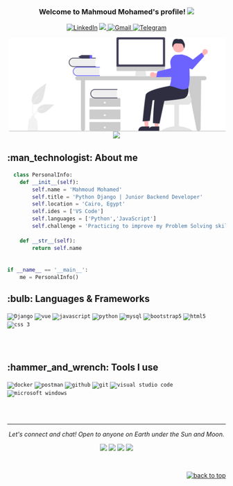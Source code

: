 <h3 align="center">
  Welcome to Mahmoud Mohamed's profile!
  <img src="https://media.giphy.com/media/hvRJCLFzcasrR4ia7z/giphy.gif" width="28">
</h3>


<!-- Social icons section -->
<p align="center">
  <a href="https://www.linkedin.com/in/mahmoud-mohamed-07b983234/"><img src="https://img.shields.io/badge/LinkedIn-%230177B5?style=flat&logo=linkedin&logoColor=white" alt="LinkedIn" title="LinkedIn"/></a>
  <a href="https://web.facebook.com/mahmoudtino22?_rdc=1&_rdr" alt="Facebook" title="Facebook" >
  <img src="https://img.shields.io/badge/Facebook-%231877F2.svg?style=falt&logo=facebook&logoColor=white"/>
</a>
  <a href="mailto:mahmoudtino24@gmail.com" alt="Gmail">
     <img alt="Gmail" src="https://img.shields.io/badge/Gmail-%230177B5?style=flat&logo=gmail&logoColor=white" />
  
  <a href="https://t.me/mahmoud_rezak">
    <img alt="Telegram" src="https://img.shields.io/badge/Telegram-%231877F2.svg?style=falt&logo=telegram&logoColor=white" />
</a>
</p>


  
 <img align="right" width="500" alt="" src="https://github.com/Ahmedsaed/Ahmedsaed/blob/main/undraw_hello_re_3evm.svg" />

<p align="center">
  <a href="https://github.com/DenverCoder1/readme-typing-svg"><img  src="https://readme-typing-svg.herokuapp.com?color=36BCF7FF&center=true&vCenter=true&lines=Junior+Back+end+Developer;Always+Learning+new+things;Django+Developer;&center=true&width=500&height=50"></a>
</p>

<h2>:man_technologist: About me</h2>

```py
  class PersonalInfo:
    def __init__(self):
        self.name = 'Mahmoud Mohamed'
        self.title = 'Python Django | Junior Backend Developer'
        self.location = 'Cairo, Egypt'
        self.ides = ['VS Code']
        self.languages = ['Python','JavaScript']
        self.challenge = 'Practicing to improve my Problem Solving skill'

    def __str__(self):
        return self.name


if __name__ == '__main__':
    me = PersonalInfo()
```
<h2>:bulb: Languages & Frameworks</h2>
<code><img title="Django" alt="Django" width="40px" src="https://www.svgrepo.com/show/349341/djangoproject.svg" /></code>
<code><img title="Vue" alt="vue" width="40px" src="https://www.svgrepo.com/show/354528/vue.svg" /></code>
<code><img title="JavaScript" alt="javascript" width="40px" src="https://cdn.jsdelivr.net/gh/devicons/devicon/icons/javascript/javascript-original.svg" /></code>
<code><img title="Python" alt="python" width="45px" src="https://cdn.jsdelivr.net/gh/devicons/devicon/icons/python/python-original.svg" /></code>
<code><img title="MySql" alt="mysql" width="40px" src="https://www.svgrepo.com/show/303251/mysql-logo.svg" /></code>
<code><img title="BootStrap5" alt="bootstrap5" width="40px" src="https://getbootstrap.com/docs/5.2/assets/brand/bootstrap-logo-shadow.png" /></code>
<code><img title="HTML 5" alt="html5" width="40px" src="https://cdn.jsdelivr.net/gh/devicons/devicon/icons/html5/html5-original.svg" /></code>
<code><img title="CSS 3" alt="css 3" width="40px" src="https://cdn.jsdelivr.net/gh/devicons/devicon/icons/css3/css3-original.svg" /></code>


</br></br>

<h2>:hammer_and_wrench: Tools I use</h2>
<code><img title="Docker" alt="docker" width="40px" src="https://www.svgrepo.com/show/303231/docker-logo.svg" /></code>
<code><img title="PostMan" alt="postman" width="40px" src="https://www.svgrepo.com/show/354202/postman-icon.svg" /></code>
<code><img title="GitHub" alt="github" width="40px" src="https://cdn.jsdelivr.net/gh/devicons/devicon/icons/github/github-original.svg" /></code>
<code><img title="Git" alt="git" width="40px" src="https://cdn.jsdelivr.net/gh/devicons/devicon/icons/git/git-original.svg" /></code>
<code><img title="VS Code" alt="visual studio code" width="40px" src="https://cdn.jsdelivr.net/gh/devicons/devicon/icons/vscode/vscode-original.svg" /></code>
<code><img title="MS Windows" alt="microsoft windows" width="40px" src="https://cdn.jsdelivr.net/gh/devicons/devicon/icons/windows8/windows8-original.svg" /></code>
 
 
 </br></br>
 <hr>

<p align="center">
  <i>Let's connect and chat! Open to anyone on Earth under the Sun and Moon.</i>
<p align="center">
    <a href="https://twitter.com/mahmoudRizek24" alt="Twitter"><img src="https://img.shields.io/badge/Twitter-1DA1F2?style=for-the-badge&logo=twitter&logoColor=white"></a>
    <a href="https://www.linkedin.com/in/mahmoud-mohamed-07b983234/" alt="Linkedin"><img src="https://img.shields.io/badge/LinkedIn-0077B5?style=for-the-badge&logo=linkedin&logoColor=white"></a>
    <a href="https://www.instagram.com/anamody1197/" alt="Instagram"><img src="https://img.shields.io/badge/Instagram-E4405F?style=for-the-badge&logo=instagram&logoColor=white"></a>
    <a href="https://www.facebook.com/mahmoudtino22?_rdc=1&_rdr" alt="Facebook"><img src="https://img.shields.io/badge/Facebook-1877F2?style=for-the-badge&logo=facebook&logoColor=white"></a>
   
</p> 
</p>





<br />
<p align="right"><a href="#top"><img  src="https://img.shields.io/static/v1?label&message=back+to+top&color=7E3ACE&style=flat&logo" alt="back to top" /></a></p>
